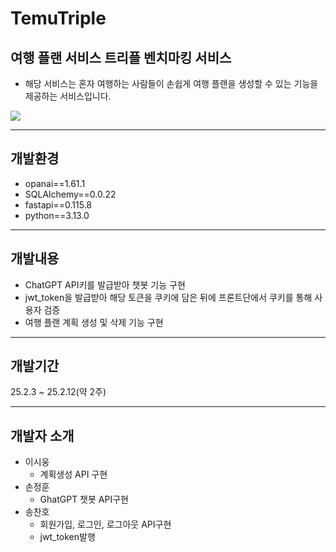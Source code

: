 # TemuTriple 
## 여행 플랜 서비스 트리플 벤치마킹 서비스
- 해당 서비스는 혼자 여행하는 사람들이 손쉽게 여행 플랜을 생성할 수 있는 기능을 제공하는 서비스입니다.

<img src="https://github.com/user-attachments/assets/50d9f1d3-06b6-4096-bd58-f575cd629997">

-----
## 개발환경
- opanai==1.61.1
- SQLAlchemy==0.0.22
- fastapi==0.115.8
- python==3.13.0

----
## 개발내용
- ChatGPT API키를 발급받아 챗봇 기능 구현
- jwt_token을 발급받아 해당 토큰을 쿠키에 담은 뒤에 프론트단에서 쿠키를 통해 사용자 검증
- 여행 플랜 계획 생성 및 삭제 기능 구현

-------
## 개발기간
25.2.3 ~ 25.2.12(약 2주)

----
## 개발자 소개 
- 이시웅
  - 계획생성 API 구현
- 손정훈
  - GhatGPT 챗봇 API구현   
- 송찬호
   - 회원가입, 로그인, 로그아웃 API구현
   - jwt_token발행
 

 
 
